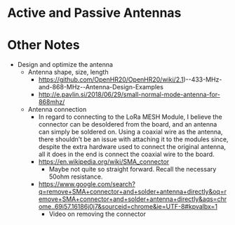 # Active and Passive Antennas





# Other Notes

* Design and optimize the antenna 
    * Antenna shape, size, length
        * https://github.com/OpenHR20/OpenHR20/wiki/2.1)--433-MHz-and-868-MHz--Antenna-Design-Examples
        * http://e.pavlin.si/2018/06/29/small-normal-mode-antenna-for-868mhz/
    * Antenna connection
        * In regard to connecting to the LoRa MESH Module, I believe the connector can be desoldered from the board, and an antenna can simply be soldered on. Using a coaxial wire as the antenna, there shouldn’t be an issue with attaching it to the modules since, despite the extra hardware used to connect the original antenna, all it does in the end is connect the coaxial wire to the board.
        * https://en.wikipedia.org/wiki/SMA_connector
            * Maybe not quite so straight forward. Recall the necessary 50ohm resistance.
        * https://www.google.com/search?q=remove+SMA+connector+and+solder+antenna+directly&oq=remove+SMA+connector+and+solder+antenna+directly&aqs=chrome..69i57.16186j0j7&sourceid=chrome&ie=UTF-8#kpvalbx=1
            * Video on removing the connector

